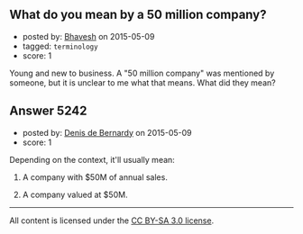 ## What do you mean by a 50 million company?

- posted by: [Bhavesh](https://stackexchange.com/users/5062229/bhavesh) on 2015-05-09
- tagged: `terminology`
- score: 1

Young and new to business. A "50 million company" was mentioned by someone, but it is unclear to me what that means. What did they mean?


## Answer 5242

- posted by: [Denis de Bernardy](https://stackexchange.com/users/182468/denis-de-bernardy) on 2015-05-09
- score: 1

Depending on the context, it'll usually mean:

1. A company with $50M of annual sales.

2. A company valued at $50M.




---

All content is licensed under the [CC BY-SA 3.0 license](https://creativecommons.org/licenses/by-sa/3.0/).
